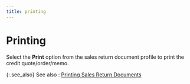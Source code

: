 ```yaml
---
title: printing
---
```


# Printing


Select the **Print** option from  the sales return document profile to print the credit quote/order/memo.


{:.see_also}
See also
: [Printing  Sales Return Documents]({{site.sp_baseurl}}/sales-ret-docs/sales-ret-doc/common-opts/print/printing_sales_documents_common_browser_options_sales_return_documents_content.html)
